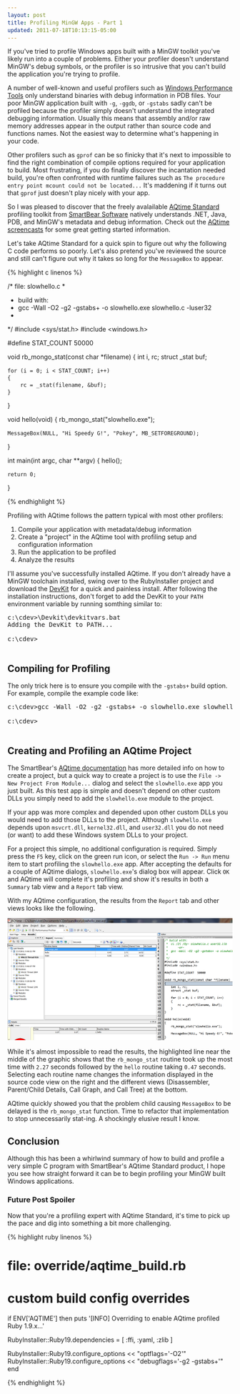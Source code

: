 ```yaml
---
layout: post
title: Profiling MinGW Apps - Part 1
updated: 2011-07-18T10:13:15-05:00
---
```


If you've tried to profile Windows apps built with a MinGW toolkit you've likely
run into a couple of problems. Either your profiler doesn't understand MinGW's
debug symbols, or the profiler is so intrusive that you can't build the application
you're trying to profile.

A number of well-known and useful profilers such as [Windows Performance Tools](http://msdn.microsoft.com/en-us/performance/cc825801)
only understand binaries with debug information in PDB files. Your poor MinGW
application built with `-g`, `-ggdb`, or `-gstabs` sadly can't be profiled because
the profiler simply doesn't understand the integrated debugging information. Usually
this means that assembly and/or raw memory addresses appear in the output rather than
source code and functions names. Not the easiest way to determine what's happening
in your code.

Other profilers such as `gprof` can be so finicky that it's next to impossible to
find the right combination of compile options required for your application to
build. Most frustrating, if you do finally discover the incantation needed build,
you're often confronted with runtime failures such as `The procedure entry point
mcount could not be located...` It's maddening if it turns out that `gprof` just
doesn't play nicely with your app.

So I was pleased to discover that the freely avalailable
[AQtime Standard](http://smartbear.com/products/free-tools/aqtime-standard/)
profiling toolkit from [SmartBear Software](http://smartbear.com) natively understands
.NET, Java, PDB, and MinGW's metadata and debug information. Check out the
[AQtime screencasts](http://smartbear.com/support/screencasts/aqtime/) for
some great getting started information.

Let's take AQtime Standard for a quick spin to figure out why the following C
code performs so poorly. Let's also pretend you've reviewed the source and still
can't figure out why it takes so long for the `MessageBox` to appear.

{% highlight c linenos %}

/* file: slowhello.c
 *
 * build with:
 * 	gcc -Wall -O2 -g2 -gstabs+ -o slowhello.exe slowhello.c -luser32
 *
 */
#include <sys/stat.h>
#include <windows.h>

#define STAT_COUNT	50000

void rb_mongo_stat(const char *filename)
{
    int i, rc;
    struct _stat buf;

    for (i = 0; i < STAT_COUNT; i++)
    {
        rc = _stat(filename, &buf);
    }
}

void hello(void)
{
    rb_mongo_stat("slowhello.exe");

    MessageBox(NULL, "Hi Speedy G!", "Pokey", MB_SETFOREGROUND);
}

int main(int argc, char **argv)
{
    hello();

    return 0;
}

{% endhighlight %}

Profiling with AQtime follows the pattern typical with most other profilers:

1. Compile your application with metadata/debug information
2. Create a "project" in the AQtime tool with profiling setup and configuration information
3. Run the application to be profiled
4. Analyze the results

I'll assume you've successfully installed AQtime. If you don't already have a
MinGW toolchain installed, swing over to the RubyInstaller project and download
the [DevKit](http://rubyinstaller.org/add-ons/devkit/) for a quick and painless install.
After following the installation instructions, don't forget to add the DevKit to
your `PATH` environment variable by running somthing similar to:

<pre class="shell">
c:\cdev>\Devkit\devkitvars.bat
Adding the DevKit to PATH...

c:\cdev>

</pre>

## Compiling for Profiling

The only trick here is to ensure you compile with the `-gstabs+` build option.
For example, compile the example code like:

<pre class="shell">
c:\cdev>gcc -Wall -O2 -g2 -gstabs+ -o slowhello.exe slowhello.c -luser32

c:\cdev>

</pre>

## Creating and Profiling an AQtime Project

The SmartBear's [AQtime documentation](http://smartbear.com/support/viewarticle/17713/)
has more detailed info on how to create a project, but a quick way to create a project
is to use the `File -> New Project From Module...` dialog and select the `slowhello.exe`
app you just built. As this test app is simple and doesn't depend on other custom DLLs
you simply need to add the `slowhello.exe` module to the project.

If your app was more complex and depended upon other custom DLLs you would need to
add those DLLs to the project. Although `slowhello.exe` depends upon `msvcrt.dll`,
`kernel32.dll`, and `user32.dll` you do not need (or want) to add these Windows
system DLLs to your project.

For a project this simple, no additional configuration is required. Simply press
the `F5` key, click on the green run icon, or select the `Run -> Run` menu item
to start profiling the `slowhello.exe` app. After accepting the defaults for a
couple of AQtime dialogs, `slowhello.exe`'s dialog box will appear. Click `OK`
and AQtime will complete it's profiling and show it's results in both a `Summary`
tab view and a `Report` tab view.

With my AQtime configuration, the results from the `Report` tab and other views
looks like the following.

![AQtime slowhello.exe profiling results](/images/aqtime_slowhello.png)

While it's almost impossible to read the results, the highlighted line near the
middle of the graphic shows that the `rb_mongo_stat` routine took up the most
time with `2.27` seconds followed by the `hello` routine taking `0.47` seconds.
Selecting each routine name changes the information displayed in the source code
view on the right and the different views (Disassembler, Parent/Child Details,
Call Graph, and Call Tree) at the bottom.

AQtime quickly showed you that the problem child causing `MessageBox` to be
delayed is the `rb_mongo_stat` function. Time to refactor that implementation
to stop unnecessarily stat-ing. A shockingly elusive result I know.

## Conclusion

Although this has been a whirlwind summary of how to build and profile a very
simple C program with SmartBear's AQtime Standard product, I hope you see how
straight forward it can be to begin profiling your MinGW built Windows
applications.

### Future Post Spoiler

Now that you're a profiling expert with AQtime Standard, it's time to pick up
the pace and dig into something a bit more challenging.

{% highlight ruby linenos %}

# file: override/aqtime_build.rb
# custom build config overrides
if ENV['AQTIME'] then
  puts '[INFO] Overriding to enable AQtime profiled Ruby 1.9.x...'

  RubyInstaller::Ruby19.dependencies = [ :ffi, :yaml, :zlib ]

  RubyInstaller::Ruby19.configure_options << "optflags='-O2'"
  RubyInstaller::Ruby19.configure_options << "debugflags='-g2 -gstabs+'"
end

{% endhighlight %}
